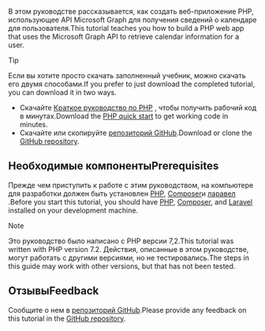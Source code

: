 <!-- markdownlint-disable MD002 MD041 -->

<span data-ttu-id="41e3c-101">В этом руководстве рассказывается, как создать веб-приложение PHP, использующее API Microsoft Graph для получения сведений о календаре для пользователя.</span><span class="sxs-lookup"><span data-stu-id="41e3c-101">This tutorial teaches you how to build a PHP web app that uses the Microsoft Graph API to retrieve calendar information for a user.</span></span>

> [!TIP]
> <span data-ttu-id="41e3c-102">Если вы хотите просто скачать заполненный учебник, можно скачать его двумя способами.</span><span class="sxs-lookup"><span data-stu-id="41e3c-102">If you prefer to just download the completed tutorial, you can download it in two ways.</span></span>
>
> - <span data-ttu-id="41e3c-103">Скачайте [Краткое руководство по PHP](https://developer.microsoft.com/graph/quick-start?platform=option-php) , чтобы получить рабочий код в минутах.</span><span class="sxs-lookup"><span data-stu-id="41e3c-103">Download the [PHP quick start](https://developer.microsoft.com/graph/quick-start?platform=option-php) to get working code in minutes.</span></span>
> - <span data-ttu-id="41e3c-104">Скачайте или скопируйте [репозиторий GitHub](https://github.com/microsoftgraph/msgraph-training-phpapp).</span><span class="sxs-lookup"><span data-stu-id="41e3c-104">Download or clone the [GitHub repository](https://github.com/microsoftgraph/msgraph-training-phpapp).</span></span>

## <a name="prerequisites"></a><span data-ttu-id="41e3c-105">Необходимые компоненты</span><span class="sxs-lookup"><span data-stu-id="41e3c-105">Prerequisites</span></span>

<span data-ttu-id="41e3c-106">Прежде чем приступить к работе с этим руководством, на компьютере для разработки должен быть установлен [PHP](http://php.net/downloads.php), [Composer](https://getcomposer.org/)и [ларавел](https://laravel.com/) .</span><span class="sxs-lookup"><span data-stu-id="41e3c-106">Before you start this tutorial, you should have [PHP](http://php.net/downloads.php), [Composer](https://getcomposer.org/), and [Laravel](https://laravel.com/) installed on your development machine.</span></span>

> [!NOTE]
> <span data-ttu-id="41e3c-107">Это руководство было написано с PHP версии 7,2.</span><span class="sxs-lookup"><span data-stu-id="41e3c-107">This tutorial was written with PHP version 7.2.</span></span> <span data-ttu-id="41e3c-108">Действия, описанные в этом руководстве, могут работать с другими версиями, но не тестировались.</span><span class="sxs-lookup"><span data-stu-id="41e3c-108">The steps in this guide may work with other versions, but that has not been tested.</span></span>

## <a name="feedback"></a><span data-ttu-id="41e3c-109">Отзывы</span><span class="sxs-lookup"><span data-stu-id="41e3c-109">Feedback</span></span>

<span data-ttu-id="41e3c-110">Сообщите о нем в [репозиторий GitHub](https://github.com/microsoftgraph/msgraph-training-phpapp).</span><span class="sxs-lookup"><span data-stu-id="41e3c-110">Please provide any feedback on this tutorial in the [GitHub repository](https://github.com/microsoftgraph/msgraph-training-phpapp).</span></span>